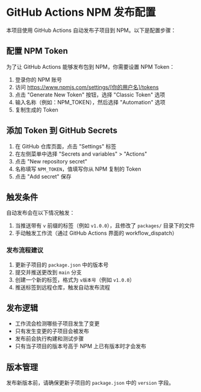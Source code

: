 # GitHub Actions NPM 发布配置

本项目使用 GitHub Actions 自动发布子项目到 NPM。以下是配置步骤：

## 配置 NPM Token

为了让 GitHub Actions 能够发布包到 NPM，你需要设置 NPM Token：

1. 登录你的 NPM 账号
2. 访问 https://www.npmjs.com/settings/[你的用户名]/tokens
3. 点击 "Generate New Token" 按钮，选择 "Classic Token" 选项
4. 输入名称（例如：NPM_TOKEN），然后选择 "Automation" 选项
5. 复制生成的 Token

## 添加 Token 到 GitHub Secrets

1. 在 GitHub 仓库页面，点击 "Settings" 标签
2. 在左侧菜单中选择 "Secrets and variables" > "Actions"
3. 点击 "New repository secret"
4. 名称填写 `NPM_TOKEN`，值填写你从 NPM 复制的 Token
5. 点击 "Add secret" 保存

## 触发条件

自动发布会在以下情况触发：

1. 当推送带有 `v` 前缀的标签（例如 `v1.0.0`），且修改了 `packages/` 目录下的文件
2. 手动触发工作流（通过 GitHub Actions 界面的 workflow_dispatch）

### 发布流程建议

1. 更新子项目的 `package.json` 中的版本号
2. 提交并推送更改到 `main` 分支
3. 创建一个新的标签，格式为 `v版本号`（例如 `v1.0.0`）
4. 推送标签到远程仓库，触发自动发布流程

## 发布逻辑

- 工作流会检测哪些子项目发生了变更
- 只有发生变更的子项目会被发布
- 发布前会执行构建和测试步骤
- 只有当子项目的版本号高于 NPM 上已有版本时才会发布

## 版本管理

发布新版本前，请确保更新子项目的 `package.json` 中的 `version` 字段。